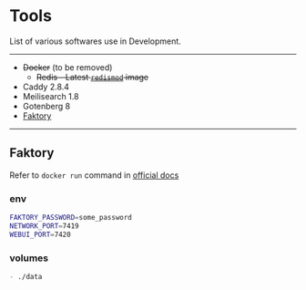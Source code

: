# Tools

List of various softwares use in Development.

-----

-  ~~Docker~~ (to be removed)
    - ~~Redis - Latest [`redismod`](https://github.com/RedisLabs/redismod) image~~
- Caddy 2.8.4
- Meilisearch 1.8
- Gotenberg 8
- [Faktory](#Faktory)

----
## Faktory

Refer to `docker run` command in [official docs](https://github.com/contribsys/faktory/wiki/Installation#docker)

### env

```sh
FAKTORY_PASSWORD=some_password
NETWORK_PORT=7419
WEBUI_PORT=7420
```

### volumes

```md
- ./data
```
